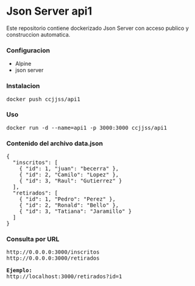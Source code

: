 <H1> Json Server api1</H1>

Este repositorio contiene dockerizado Json Server con acceso publico y construccion automatica.

<H3>Configuracion</H3>
<ul>
<li> Alpine</li>
<li>json server</li>
</ul>

<H3>Instalacion</H3>
<pre>docker push ccjjss/api1</pre>


<H3>Uso</H3>

<pre>docker run -d --name=api1 -p 3000:3000 ccjjss/api1</pre>

<H3>Contenido del archivo data.json</H3>

<pre>{
  "inscritos": [
    { "id": 1, "juan": "becerra" },
    { "id": 2, "Camilo": "Lopez" },
    { "id": 3, "Raul": "Gutierrez" }
  ],
  "retirados": [
    { "id": 1, "Pedro": "Perez" },
    { "id": 2, "Ronald": "Bello" },
    { "id": 3, "Tatiana": "Jaramillo" }
  ]
}</pre>

<H3>Consulta por URL</H3>

<pre>http://0.0.0.0:3000/inscritos
http://0.0.0.0:3000/retirados

<b>Ejemplo:</b>
http://localhost:3000/retirados?id=1
</pre>
